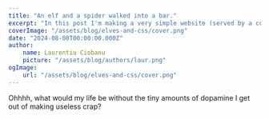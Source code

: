 ```yaml
---
title: "An elf and a spider walked into a bar."
excerpt: "In this post I'm making a very simple website (served by a custom server (written in x86 machine code (by hand))). Yes. No stdlib, no compiler, no assembler, just handplacing x86 machine instructions in a hand-written ELF container. Come on, there's no time to waste —- we have a lot to do!"
coverImage: "/assets/blog/elves-and-css/cover.png"
date: "2024-08-08T00:00:00.000Z"
author:
    name: Laurentiu Ciobanu
    picture: "/assets/blog/authors/laur.png"
ogImage:
    url: "/assets/blog/elves-and-css/cover.png"
---
```


Ohhhh, what would my life be without the tiny amounts of dopamine I get out of making useless crap?

